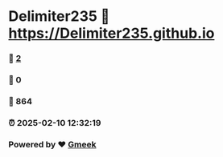 # Delimiter235 :link: https://Delimiter235.github.io 
### :page_facing_up: [2](https://Delimiter235.github.io/tag.html) 
### :speech_balloon: 0 
### :hibiscus: 864 
### :alarm_clock: 2025-02-10 12:32:19 
### Powered by :heart: [Gmeek](https://github.com/Meekdai/Gmeek)
